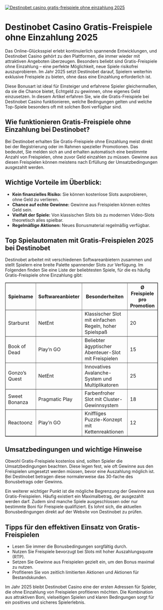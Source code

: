 [![Destinobet casino gratis-freispiele ohne einzahlung 2025](https://123-caf.pages.dev/gitsignup.png)](https://vrmoo.ru/Bt82HjjY)

<h1>Destinobet Casino Gratis-Freispiele ohne Einzahlung 2025</h1> <p>Das Online-Glücksspiel erlebt kontinuierlich spannende Entwicklungen, und Destinobet Casino gehört zu den Plattformen, die immer wieder mit attraktiven Angeboten überzeugen. Besonders beliebt sind Gratis-Freispiele ohne Einzahlung – eine perfekte Möglichkeit, neue Spiele risikofrei auszuprobieren. Im Jahr 2025 setzt Destinobet darauf, Spielern weiterhin exklusive Freispiele zu bieten, ohne dass eine Einzahlung erforderlich ist.</p>  <p>Diese Bonusart ist ideal für Einsteiger und erfahrene Spieler gleichermaßen, da sie die Chance bietet, Echtgeld zu gewinnen, ohne eigenes Geld einzusetzen. In diesem Artikel erfahren Sie, wie die Gratis-Freispiele bei Destinobet Casino funktionieren, welche Bedingungen gelten und welche Top-Spiele besonders oft mit solchen Boni verfügbar sind.</p>  <h2>Wie funktionieren Gratis-Freispiele ohne Einzahlung bei Destinobet?</h2> <p>Bei Destinobet erhalten Sie Gratis-Freispiele ohne Einzahlung meist direkt bei der Registrierung oder im Rahmen spezieller Promotionen. Das bedeutet, Sie melden sich an und erhalten automatisch eine bestimmte Anzahl von Freispielen, ohne zuvor Geld einzahlen zu müssen. Gewinne aus diesen Freispielen können meistens nach Erfüllung der Umsatzbedingungen ausgezahlt werden.</p>  <h2>Wichtige Vorteile im Überblick:</h2> <ul>   <li><strong>Kein finanzielles Risiko:</strong> Sie können kostenlose Slots ausprobieren, ohne Geld zu verlieren.</li>   <li><strong>Chance auf echte Gewinne:</strong> Gewinne aus Freispielen können echtes Geld sein.</li>   <li><strong>Vielfalt der Spiele:</strong> Von klassischen Slots bis zu modernen Video-Slots theoretisch alles spielbar.</li>   <li><strong>Regelmäßige Aktionen:</strong> Neues Bonusmaterial regelmäßig verfügbar.</li> </ul>  <h2>Top Spielautomaten mit Gratis-Freispielen 2025 bei Destinobet</h2> <p>Destinobet arbeitet mit verschiedenen Softwareanbietern zusammen und stellt Spielern eine breite Palette spannender Slots zur Verfügung. Im Folgenden finden Sie eine Liste der beliebtesten Spiele, für die es häufig Gratis-Freispiele ohne Einzahlung gibt:</p>  <table border="1" cellspacing="0" cellpadding="8">   <thead>     <tr>       <th>Spielname</th>       <th>Softwareanbieter</th>       <th>Besonderheiten</th>       <th>Ø Freispiele pro Promotion</th>     </tr>   </thead>   <tbody>     <tr>       <td>Starburst</td>       <td>NetEnt</td>       <td>Klassischer Slot mit einfachen Regeln, hoher Spielspaß</td>       <td>20</td>     </tr>     <tr>       <td>Book of Dead</td>       <td>Play’n GO</td>       <td>Beliebter ägyptischer Abenteuer-Slot mit Freispielen</td>       <td>15</td>     </tr>     <tr>       <td>Gonzo’s Quest</td>       <td>NetEnt</td>       <td>Innovatives Avalanche-System und Multiplikatoren</td>       <td>25</td>     </tr>     <tr>       <td>Sweet Bonanza</td>       <td>Pragmatic Play</td>       <td>Farbenfroher Slot mit Cluster-Gewinnsystem</td>       <td>18</td>     </tr>     <tr>       <td>Reactoonz</td>       <td>Play’n GO</td>       <td>Kniffliges Puzzle-Konzept mit Kettenreaktionen</td>       <td>12</td>     </tr>   </tbody> </table>  <h2>Umsatzbedingungen und wichtige Hinweise</h2> <p>Obwohl Gratis-Freispiele kostenlos sind, sollten Spieler die Umsatzbedingungen beachten. Diese legen fest, wie oft Gewinne aus den Freispielen umgesetzt werden müssen, bevor eine Auszahlung möglich ist. Bei Destinobet betragen diese normalerweise das 30-fache des Bonusbetrags oder Gewinns.</p>  <p>Ein weiterer wichtiger Punkt ist die mögliche Begrenzung der Gewinne aus Gratis-Freispielen. Häufig existiert ein Maximalbetrag, der ausgezahlt werden darf. Zudem sind manche Spiele ausgeschlossen oder nur bestimmte Boni für Freispiele qualifiziert. Es lohnt sich, die aktuellen Bonusbedingungen direkt auf der Website von Destinobet zu prüfen.</p>  <h2>Tipps für den effektiven Einsatz von Gratis-Freispielen</h2> <ul>   <li>Lesen Sie immer die Bonusbedingungen sorgfältig durch.</li>   <li>Nutzen Sie Freispiele bevorzugt bei Slots mit hoher Auszahlungsquote (RTP).</li>   <li>Setzen Sie Gewinne aus Freispielen gezielt ein, um den Bonus maximal zu nutzen.</li>   <li>Profitieren Sie von zeitlich limitierten Aktionen und Aktionen für Bestandskunden.</li> </ul>  <p>Im Jahr 2025 bleibt Destinobet Casino eine der ersten Adressen für Spieler, die ohne Einzahlung von Freispielen profitieren möchten. Die Kombination aus attraktiven Boni, vielseitigen Spielen und klaren Bedingungen sorgt für ein positives und sicheres Spielerlebnis.</p>
